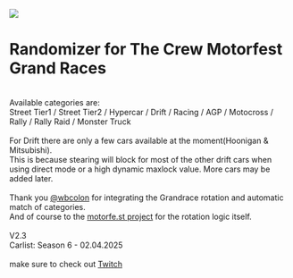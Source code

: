 [<img src="https://github.com/user-attachments/assets/f32ae56e-248a-4780-9c39-da9c1b17f73e">](https://shogun160.github.io/TCM-ZEN_DOMIZER/zendomizer.html)
# **Randomizer for The Crew Motorfest Grand Races**
<br>Available categories are:
<br>Street Tier1 / Street Tier2 / Hypercar / Drift / Racing / AGP / Motocross / Rally / Rally Raid / Monster Truck
<br>
<br>For Drift there are only a few cars available at the moment(Hoonigan & Mitsubishi).
<br>This is because stearing will block for most of the other drift cars when using direct mode or a high dynamic maxlock value. More cars may be added later.
<br>
<br>Thank you [@wbcolon](https://github.com/wbcolon) for integrating the Grandrace rotation and automatic match of categories. 
<br>And of course to the [motorfe.st project](https://github.com/calamity-inc/motorfe.st/) for the rotation logic itself.
<br>
<br>V2.3
<br>Carlist: Season 6 - 02.04.2025
<br>
<br>make sure to check out [Twitch](https://www.twitch.tv/xthepapapyr0)



